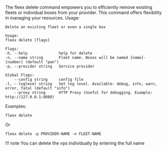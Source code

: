 The fleex delete command empowers you to efficiently remove existing fleets or individual boxes from your provider. This command offers flexibility in managing your resources.
Usage:

```
Delete an existing fleet or even a single box

Usage:
fleex delete [flags]

Flags:
-h, --help              help for delete
-n, --name string       Fleet name. Boxes will be named [name]-[number] (default "pwn")
-p, --provider string   Service provider

Global Flags:
    --config string     config file
-l, --loglevel string   Set log level. Available: debug, info, warn, error, fatal (default "info")
    --proxy string      HTTP Proxy (Useful for debugging. Example: http://127.0.0.1:8080)

```


Examples:
```
fleex delete
```
Or
```
fleex delete -p PROVIDER-NAME -n FLEET-NAME
```

!!! note
    You can delete the vps individually by entering the full name
